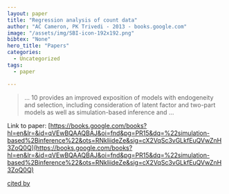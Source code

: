```yaml
---
layout: paper
title: "Regression analysis of count data"
author: "AC Cameron, PK Trivedi - 2013 - books.google.com"
image: "/assets/img/SBI-icon-192x192.png"
bibtex: "None"
hero_title: "Papers"
categories:
  - Uncategorized
tags:
  - paper

---
```

>… 10 provides an improved exposition of models with endogeneity and selection, including consideration of latent factor and two-part models as well as simulation-based inference and …

Link to paper: [https://books.google.com/books?hl=en&lr=&id=qVEwBQAAQBAJ&oi=fnd&pg=PR15&dq=%22simulation-based%2Binference%22&ots=RNkliideZe&sig=cX2VqSc3vGLkfEuQVwZnH3ZoQ0Q](https://books.google.com/books?hl=en&lr=&id=qVEwBQAAQBAJ&oi=fnd&pg=PR15&dq=%22simulation-based%2Binference%22&ots=RNkliideZe&sig=cX2VqSc3vGLkfEuQVwZnH3ZoQ0Q)

[cited by](https://scholar.google.com/scholar?cites=6655942443023320772&as_sdt=2005&sciodt=0,5&hl=en&num=20)
